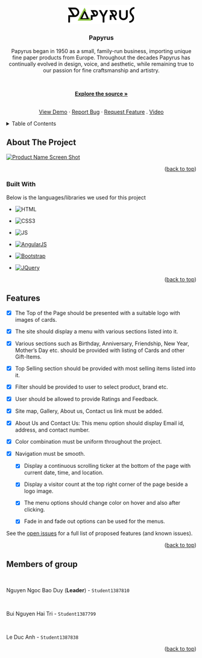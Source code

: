 
<a  name="readme-top"></a>
  
<!-- PROJECT LOGO -->

<br  />

<div  align="center">

<a  href="https://github.com/othneildrew/Best-README-Template">

<img  src="https://raw.githubusercontent.com/jhin1m/eProject-FPT-Aptech-Group-1/main/img/logo/black-logo.png"  alt="Logo"  width="180"  height="auto">

</a>

  

<h3  align="center">Papyrus</h3>

  

<p  align="center">

Papyrus began in 1950 as a small, family-run business, importing unique fine paper products from Europe. Throughout the decades Papyrus has continually evolved in design, voice, and aesthetic, while remaining true to our passion for fine craftsmanship and artistry.

<br  />

<a  href="https://github.com/jhin1m/eProject-FPT-Aptech-Group-1"><strong>Explore the source »</strong></a>


<br  /><a  href="https://jhin1m.github.io/eProject-FPT-Aptech-Group-1/">View Demo</a> · <a  href="https://github.com/jhin1m/eProject-FPT-Aptech-Group-1/issues">Report Bug</a> · <a  href="https://github.com/jhin1m/eProject-FPT-Aptech-Group-1/issues">Request Feature</a> . <a  href="https://www.youtube.com/watch?v=B4ZZxupjc9Q&feature=youtu.be">Video</a>


</p>

</div>

  
  
  

<!-- TABLE OF CONTENTS -->

<details>

<summary>Table of Contents</summary>

<ol>

<li>

<a  href="#about-the-project">About The Project</a>

<ul>

<li><a  href="#built-with">Built With</a></li>

</ul>

</li>

<li><a  href="#features">Features</a></li>

</ol>

</details>

  
  
  

<!-- ABOUT THE PROJECT -->

## About The Project

  

[![Product Name Screen Shot][product-screenshot]](https://jhin1m.github.io/eProject-FPT-Aptech-Group-1/#!/#%2F!)

  
  
  

<p  align="right">(<a  href="#readme-top">back to top</a>)</p>

  
  
  

### Built With

  

Below is the languages/libraries we used for this project


  
  

* ![HTML]

* ![CSS3]
 
* ![JS]

* [![AngularJS][Angularjs.org]][Angularjs-url]

* [![Bootstrap][Bootstrap.com]][Bootstrap-url]

* [![JQuery][JQuery.com]][JQuery-url]


  

<p  align="right">(<a  href="#readme-top">back to top</a>)</p>

  
  
  
  

## Features


- [x] The Top of the Page should be presented with a suitable logo with images of cards.

- [x] The site should display a menu with various sections listed into it.

- [x] Various sections such as Birthday, Anniversary, Friendship, New Year, Mother’s Day etc. should be provided with listing of Cards and other Gift-Items.

- [x] Top Selling section should be provided with most selling items listed into it.

- [x] Filter should be provided to user to select product, brand etc.

- [x] User should be allowed to provide Ratings and Feedback.

- [x] Site map, Gallery, About us, Contact us link must be added.

- [x] About Us and Contact Us: This menu option should display Email id, address, and contact number.

- [x] Color combination must be uniform throughout the project.

- [x] Navigation must be smooth.

    - [x] Display a continuous scrolling ticker at the bottom of the page with current date, time, and location.

    - [x] Display a visitor count at the top right corner of the page beside a logo image.

    - [x] The menu options should change color on hover and also after clicking.

    - [x] Fade in and fade out options can be used for the menus.


  

See the [open issues](https://github.com/jhin1m/eProject-FPT-Aptech-Group-1/issues) for a full list of proposed features (and known issues).

  

<p  align="right">(<a  href="#readme-top">back to top</a>)</p>

  
  

## Members of group

<br>

Nguyen Ngoc Bao Duy (**Leader**) - `Student1387810`

<br>

Bui Nguyen Hai Tri - `Student1387799`

<br>

Le Duc Anh - `Student1387838`
<p  align="right">(<a  href="#readme-top">back to top</a>)</p>

  

<!-- MARKDOWN LINKS & IMAGES -->

[product-screenshot]: https://i.ibb.co/61hhBtD/image.png

[HTML]:https://img.shields.io/badge/HTML5-E34F26?style=for-the-badge&logo=html5&logoColor=white
[CSS3]:https://img.shields.io/badge/CSS3-1572B6?style=for-the-badge&logo=css3&logoColor=white
[JS]:https://img.shields.io/badge/JavaScript-F7DF1E?style=for-the-badge&logo=javascript&logoColor=black
[Angularjs.org]: https://img.shields.io/badge/AngularJS-E23237?style=for-the-badge&logo=angularjs&logoColor=white
[Angularjs-url]: https://angularjs.org
[Bootstrap.com]: https://img.shields.io/badge/Bootstrap-563D7C?style=for-the-badge&logo=bootstrap&logoColor=white

[Bootstrap-url]: https://getbootstrap.com

[JQuery.com]: https://img.shields.io/badge/jQuery-0769AD?style=for-the-badge&logo=jquery&logoColor=white

[JQuery-url]: https://jquery.com